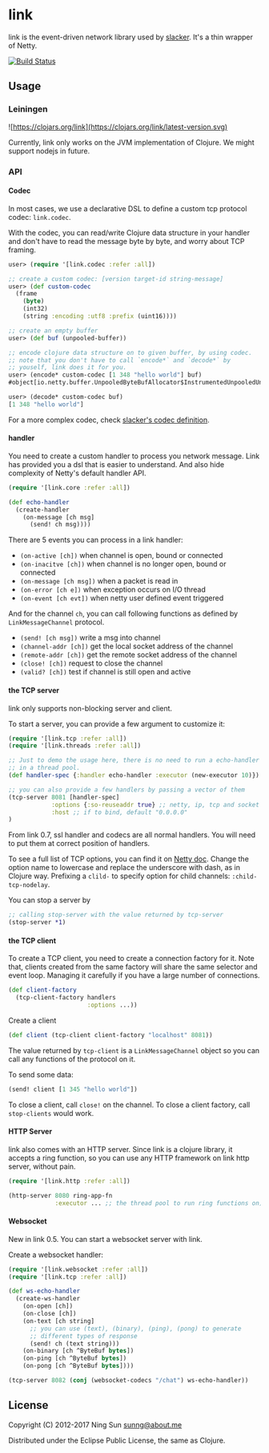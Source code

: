 # link

link is the event-driven network library used by
[slacker](https://github.com/sunng87/slacker). It's a thin wrapper of
Netty.

[![Build Status](https://travis-ci.org/sunng87/link.png?branch=master)](https://travis-ci.org/sunng87/link)

## Usage

### Leiningen

![https://clojars.org/link](https://clojars.org/link/latest-version.svg)

Currently, link only works on the JVM implementation of Clojure. We
might support nodejs in future.

### API

#### Codec

In most cases, we use a declarative DSL to define a custom tcp
protocol codec: `link.codec`.

With the codec, you can read/write Clojure data structure in your
handler and don't have to read the message byte by byte, and  worry
about TCP framing.

```clojure
user> (require '[link.codec :refer :all])

;; create a custom codec: [version target-id string-message]
user> (def custom-codec
  (frame
    (byte)
    (int32)
    (string :encoding :utf8 :prefix (uint16))))

;; create an empty buffer
user> (def buf (unpooled-buffer))

;; encode clojure data structure on to given buffer, by using codec.
;; note that you don't have to call `encode*` and `decode*` by
;; youself, link does it for you.
user> (encode* custom-codec [1 348 "hello world"] buf)
#object[io.netty.buffer.UnpooledByteBufAllocator$InstrumentedUnpooledUnsafeHeapByteBuf 0x4eb69819 "UnpooledByteBufAllocator$InstrumentedUnpooledUnsafeHeapByteBuf(ridx: 0, widx: 18, cap: 256)"]

user> (decode* custom-codec buf)
[1 348 "hello world"]
```

For a more complex codec, check <a
href="https://github.com/sunng87/slacker/blob/master/src/slacker/protocol.clj">slacker's
codec definition</a>.

#### handler

You need to create a custom handler to process you network
message. Link has provided you a dsl that is easier to understand. And
also hide complexity of Netty's default handler API.

```clojure
(require '[link.core :refer :all])

(def echo-handler
  (create-handler
    (on-message [ch msg]
      (send! ch msg))))
```

There are 5 events you can process in a link handler:

* `(on-active [ch])` when channel is open, bound or connected
* `(on-inacitve [ch])` when channel is no longer open, bound or connected
* `(on-message [ch msg])` when a packet is read in
* `(on-error [ch e])` when exception occurs on I/O thread
* `(on-event [ch evt])` when netty user defined event triggered

And for the channel `ch`, you can call following functions as defined
by `LinkMessageChannel` protocol.

* `(send! [ch msg])` write a msg into channel
* `(channel-addr [ch])` get the local socket address of the channel
* `(remote-addr [ch])` get the remote socket address of the channel
* `(close! [ch])` request to close the channel
* `(valid? [ch])` test if channel is still open and active

#### the TCP server

link only supports non-blocking server and client.

To start a server, you can provide a few argument to customize it:

```clojure
(require '[link.tcp :refer :all])
(require '[link.threads :refer :all])

;; Just to demo the usage here, there is no need to run a echo-handler
;; in a thread pool.
(def handler-spec {:handler echo-handler :executor (new-executor 10)})

;; you can also provide a few handlers by passing a vector of them
(tcp-server 8081 [handler-spec]
            :options {:so-reuseaddr true} ;; netty, ip, tcp and socket options
            :host ;; if to bind, default "0.0.0.0"
)
```

From link 0.7, ssl handler and codecs are all normal handlers. You will need
to put them at correct position of handlers.

To see a full list of TCP options, you can find it on [Netty
doc](http://netty.io/4.1/api/io/netty/channel/ChannelOption.html). Change
the option name to lowercase and replace the underscore with dash, as
in Clojure way. Prefixing a `clild-` to specify option for child
channels: `:child-tcp-nodelay`.

You can stop a server by
``` clojure
;; calling stop-server with the value returned by tcp-server
(stop-server *1)
```
#### the TCP client

To create a TCP client, you need to create a connection factory for
it. Note that, clients created from the same factory will share the
same selector and event loop. Managing it carefully if you have a
large number of connections.

```clojure
(def client-factory
  (tcp-client-factory handlers
                      :options ...))
```

Create a client

```clojure
(def client (tcp-client client-factory "localhost" 8081))
```

The value returned by `tcp-client` is a `LinkMessageChannel` object so
you can call any functions of the protocol on it.

To send some data:

```clojure
(send! client [1 345 "hello world"])
```

To close a client, call `close!` on the channel. To close a client
factory, call `stop-clients` would work.


#### HTTP Server

link also comes with an HTTP server. Since link is a clojure library,
it accepts a ring function, so you can use any HTTP framework on link
http server, without pain.

```clojure
(require '[link.http :refer :all])

(http-server 8080 ring-app-fn
             :executor ... ;; the thread pool to run ring functions on)
```

#### Websocket

New in link 0.5. You can start a websocket server with link.

Create a websocket handler:

```clojure
(require '[link.websocket :refer :all])
(require '[link.tcp :refer :all])

(def ws-echo-handler
  (create-ws-handler
    (on-open [ch])
    (on-close [ch])
    (on-text [ch string]
      ;; you can use (text), (binary), (ping), (pong) to generate
      ;; different types of response
      (send! ch (text string)))
    (on-binary [ch ^ByteBuf bytes])
    (on-ping [ch ^ByteBuf bytes])
    (on-pong [ch ^ByteBuf bytes])))

(tcp-server 8082 (conj (websocket-codecs "/chat") ws-echo-handler))

```

## License

Copyright (C) 2012-2017 Ning Sun <sunng@about.me>

Distributed under the Eclipse Public License, the same as Clojure.
